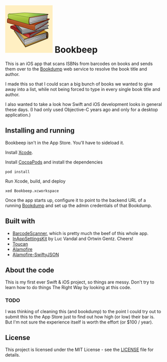 ![Bookbeep logo](Bookbeep/Assets.xcassets/AppIcon.appiconset/icon_152.png)
Bookbeep 
========

This is an iOS app that scans ISBNs from barcodes on books and sends
them over to the [Bookdump](https://github.com/pvtsusi/bookdump) web
service to resolve the book title and author.

I made this so that I could scan a big bunch of books we wanted to
give away into a list, while not being forced to type in every
single book title and author.

I also wanted to take a look how Swift and iOS development looks in
general these days. (I had only used Objective-C years ago and only
for a desktop application.)

Installing and running
----------------------

Bookbeep isn't in the App Store. You'll have to sideload it.

Install [Xcode](https://developer.apple.com/download/).

Install [CocoaPods](https://cocoapods.org) and install the
dependencies

    pod install

Run Xcode, build, and deploy

    xed Bookbeep.xcworkspace

Once the app starts up, configure it to point to the backend URL
of a running [Bookdump](https://github.com/pvtsusi/bookdump)
and set up the admin credentials of that Bookdump.

Built with
----------

* [BarcodeScanner](https://github.com/rjstelling/BarcodeScanner),
  which is pretty much the beef of this whole app.
* [InAppSettingsKit](https://github.com/futuretap/InAppSettingsKit)
  by Luc Vandal and Ortwin Gentz. Cheers!
* [Toucan](https://github.com/gavinbunney/Toucan)
* [Alamofire](https://github.com/Alamofire/Alamofire)
* [Alamofire-SwiftyJSON](https://github.com/SwiftyJSON/Alamofire-SwiftyJSON)

About the code
--------------

This is my first ever Swift & iOS project, so things are messy. Don't
try to learn how to do things The Right Way by looking at this code.

### TODO

I was thinking of cleaning this (and bookdump) to the point I could
try out to submit this to the App Store just to find out how high
(or low) their bar is. But I'm not sure the experience itself is
worth the effort (or $100 / year).

License
-------

This project is licensed under the MIT License - see the
[LICENSE](LICENSE) file for details.
